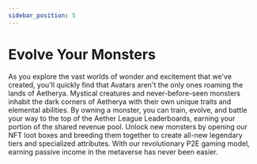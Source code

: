```yaml
---
sidebar_position: 5
---
```


# Evolve Your Monsters

As you explore the vast worlds of wonder and excitement that we've created, you'll quickly find that Avatars aren't the only ones roaming the lands of Aetherya. Mystical creatures and never-before-seen monsters inhabit the dark corners of Aetherya with their own unique traits and elemental abilities. By owning a monster, you can train, evolve, and battle your way to the top of the Aether League Leaderboards, earning your portion of the shared revenue pool. Unlock new monsters by opening our NFT loot boxes and breeding them together to create all-new legendary tiers and specialized attributes. With our revolutionary P2E gaming model, earning passive income in the metaverse has never been easier.
